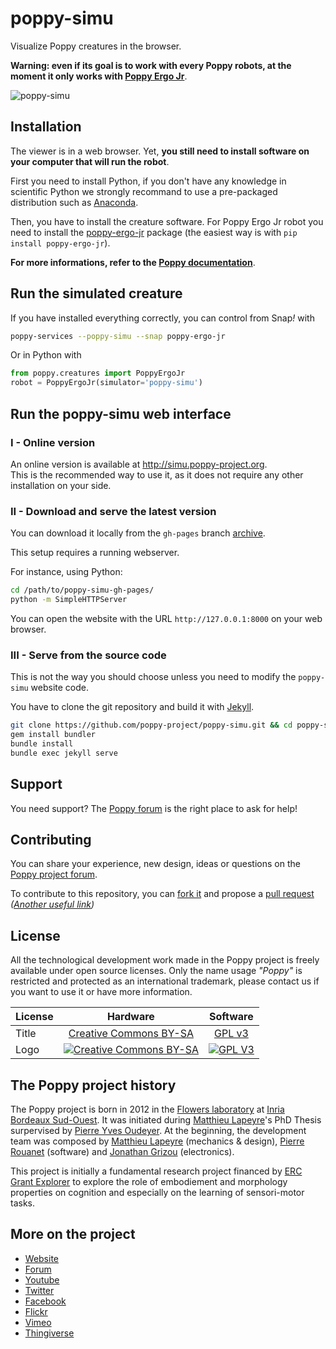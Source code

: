 poppy-simu
==========

Visualize Poppy creatures in the browser.

**Warning: even if its goal is to work with every Poppy robots, at the moment it only works with [Poppy Ergo Jr](https://github.com/poppy-project/poppy-ergo-jr)**.

![poppy-simu](http://docs.poppy-project.org/en/img/visu/python-setup.gif)


## Installation

The viewer is in a web browser. Yet, **you still need to install software on your computer that will run the robot**.

First you need to install Python, if you don't have any knowledge in scientific Python we strongly recommand to use a pre-packaged distribution such as [Anaconda](http://continuum.io/downloads).

Then, you have to install the creature software. For Poppy Ergo Jr robot you need to install the [poppy-ergo-jr](https://github.com/poppy-project/poppy-ergo-jr/tree/master/software) package (the easiest way is with `pip install poppy-ergo-jr`).

**For more informations, refer to the [Poppy documentation](http://docs.poppy-project.org/en/installation/index.html)**.

## Run the simulated creature

If you have installed everything correctly, you can control from Snap<em>!</em> with

```bash
poppy-services --poppy-simu --snap poppy-ergo-jr
```

Or in Python with

```python
from poppy.creatures import PoppyErgoJr
robot = PoppyErgoJr(simulator='poppy-simu')
```

## Run the poppy-simu web interface

### I - Online version

An online version is available at http://simu.poppy-project.org.  
This is the recommended way to use it, as it does not require any other installation on your side.

### II - Download and serve the latest version

You can download it locally from the `gh-pages` branch [archive](https://github.com/poppy-project/poppy-simu/archive/gh-pages.zip).

This setup requires a running webserver.

For instance, using Python:
```bash
cd /path/to/poppy-simu-gh-pages/
python -m SimpleHTTPServer
```
You can open the website with the URL `http://127.0.0.1:8000` on your web browser.


### III - Serve from the source code

This is not the way you should choose unless you need to modify the `poppy-simu` website code.

You have to clone the git repository and build it with [Jekyll](http://jekyllrb.com/).

```bash
git clone https://github.com/poppy-project/poppy-simu.git && cd poppy-simu
gem install bundler
bundle install
bundle exec jekyll serve
```

## Support

You need support?
The [Poppy forum](https://forum.poppy-project.org) is the right place to ask for help!

## Contributing

You can share your experience, new design, ideas or questions on the [Poppy project forum](https://forum.poppy-project.org/).

To contribute to this repository, you can [fork it](https://help.github.com/articles/fork-a-repo/) and propose a [pull request](https://help.github.com/articles/using-pull-requests/) *([Another useful link](https://gun.io/blog/how-to-github-fork-branch-and-pull-request/))*

## License

All the technological development work made in the Poppy project is freely available under open source licenses. Only the name usage *"Poppy"* is restricted and protected as an international trademark, please contact us if you want to use it or have more information.

|   License     |     Hardware    |   Software      |
| ------------- | :-------------: | :-------------: |
| Title  | [Creative Commons BY-SA](http://creativecommons.org/licenses/by-sa/4.0/)  |[GPL v3](http://www.gnu.org/licenses/gpl.html)  |
| Logo  | [![Creative Commons BY-SA](https://i.creativecommons.org/l/by-sa/4.0/88x31.png) ](http://creativecommons.org/licenses/by-sa/4.0/)  |[![GPL V3](https://www.gnu.org/graphics/gplv3-88x31.png)](http://www.gnu.org/licenses/gpl.html)  |

## The Poppy project history

The Poppy project is born in 2012 in the [Flowers laboratory](https://flowers.inria.fr/) at [Inria Bordeaux Sud-Ouest](http://www.inria.fr/en/centre/bordeaux).
It was initiated during [Matthieu Lapeyre](https://github.com/matthieu-lapeyre)'s PhD Thesis surpervised by [Pierre Yves Oudeyer](http://www.pyoudeyer.com/). At the beginning, the development team was composed by [Matthieu Lapeyre](https://github.com/matthieu-lapeyre) (mechanics & design), [Pierre Rouanet](https://github.com/pierre-rouanet) (software) and [Jonathan Grizou](http://jgrizou.com/) (electronics).

This project is initially a fundamental research project financed by [ERC Grant Explorer](http://erc.europa.eu/) to explore the role of embodiement and morphology properties on cognition and especially on the learning of sensori-motor tasks.

## More on the project

- [Website](https://www.poppy-project.org)
- [Forum](https://forum.poppy-project.org)
- [Youtube](https://www.youtube.com/channel/UC3iVGSr-vMgnFlIfPBH2p7Q)
- [Twitter](https://twitter.com/poppy_project)
- [Facebook](https://www.facebook.com/poppycommunity/)
- [Flickr](https://www.flickr.com/photos/poppy-project)
- [Vimeo](https://vimeo.com/poppyproject)
- [Thingiverse](http://www.thingiverse.com/poppy_project/)

